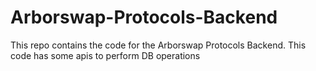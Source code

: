 # Arborswap-Protocols-Backend

This repo contains the code for the Arborswap Protocols Backend. This code has some apis to perform DB operations
